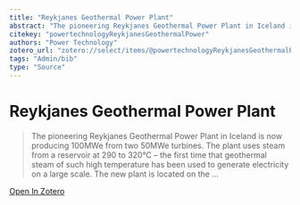 ```yaml
---
title: "Reykjanes Geothermal Power Plant"
abstract: "The pioneering Reykjanes Geothermal Power Plant in Iceland is now producing 100MWe from two 50MWe turbines. The plant uses steam from a reservoir at 290 to 320°C – the first time that geothermal steam of such high temperature has been used to generate electricity on a large scale. The new plant is located on the …"
citekey: "powertechnologyReykjanesGeothermalPower"
authors: "Power Technology"
zotero_url: "zotero://select/items/@powertechnologyReykjanesGeothermalPower"
tags: "Admin/bib"
type: "Source"
---
```


# Reykjanes Geothermal Power Plant 
> The pioneering Reykjanes Geothermal Power Plant in Iceland is now producing 100MWe from two 50MWe turbines. The plant uses steam from a reservoir at 290 to 320°C – the first time that geothermal steam of such high temperature has been used to generate electricity on a large scale. The new plant is located on the …

[Open In Zotero](zotero://select/items/@powertechnologyReykjanesGeothermalPower)